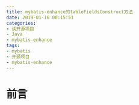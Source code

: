 ```yaml
---
title: mybatis-enhance的tableFieldsConstruct方法
date: 2019-01-16 00:15:51
categories:
- 读开源项目
- Java
- mybatis-enhance
tags:
- mybatis
- 开源项目
- mybatis-enhance
---
```

# 前言
